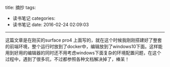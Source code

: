title: 摘抄
tags:
  - 读书笔记
categories:
  - 读书笔记
date: 2016-02-24 02:09:03
---

这篇文章是在刚买的surface pro4 上面写的，就在这个时候我刚刚搭建好了整套的前端环境，整个运行时放到了docker中，编辑放到了windows10下面。这样能用到好用的编辑器的同时还不用考虑windows下面复杂的环境配置问题，在这个过程中，遇到了很多坑，不过都参照各种文档解决掉了，棒呆！